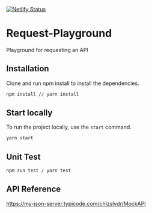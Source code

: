 [![Netlify Status](https://api.netlify.com/api/v1/badges/e8c1b393-73da-4883-aef3-9e87eae93918/deploy-status)](https://app.netlify.com/sites/request-playground/deploys)

# Request-Playground

Playground for requesting an API

## Installation

Clone and run npm install to install the dependencies.

```bash
npm install // yarn install
```

## Start locally

To run the project locally, use the `start` command.

```bash
yarn start
```

## Unit Test

```bash
npm run test / yarn test
```

## API Reference

https://my-json-server.typicode.com/chlzslvdr/MockAPI
